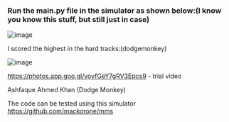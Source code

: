 ### Run the main.py file in the simulator as shown below:(I know you know this stuff, but still just in case)

![image](https://user-images.githubusercontent.com/42895491/109203617-62d29880-77ca-11eb-962c-a02f05ebed30.png)

I scored the highest in the hard tracks:(dodgemonkey)

![image](https://user-images.githubusercontent.com/42895491/127316737-0f0d9276-239c-40a3-86ee-d4b95baf58fd.png)




 https://photos.app.goo.gl/voyfGeY7gRV3Epcs9 - trial video


Ashfaque Ahmed Khan (Dodge Monkey)

The code can be tested using this simulator https://github.com/mackorone/mms
